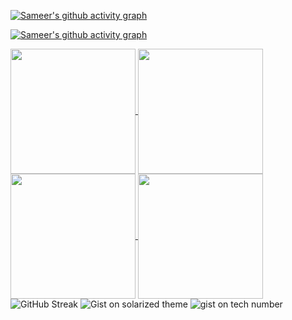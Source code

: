 <!-- Activity Graph -->
<!-- Dark Mode -->
[![Sameer's github activity graph](https://github-readme-activity-graph.vercel.app/graph?username=dampdigits&theme=redical#gh-dark-mode-only)](https://github.com/ashutosh00710/github-readme-activity-graph#gh-dark-mode-only)
<!-- Light Mode -->
[![Sameer's github activity graph](https://github-readme-activity-graph.vercel.app/graph?username=dampdigits&theme=github-light#gh-light-mode-only)](https://github.com/ashutosh00710/github-readme-activity-graph#gh-light-mode-only)
<!-- Github Stats -->
<!-- Dark Mode -->
<a href="https://github.com/anuraghazra/github-readme-stats#gh-dark-mode-only">
  <img height=200 align="center" src="https://github-readme-stats.vercel.app/api?username=dampdigits&show=reviews,discussions_started,discussions_answered,prs_merged,prs_merged_percentage,issues,contribs&rank_icon=github&show_icons=true&hide=reviews,discussions_answered,prs,prs_merged&theme=radical&hide_border=true#gh-dark-mode-only" />
</a>
<!-- Light Mode -->
<a href="https://github.com/anuraghazra/github-readme-stats#gh-light-mode-only">
  <img height=200 align="center" src="https://github-readme-stats.vercel.app/api?username=dampdigits&show=reviews,discussions_started,discussions_answered,prs_merged,prs_merged_percentage,issues,contribs&rank_icon=github&show_icons=true&hide=reviews,discussions_answered,prs,prs_merged&theme=shadow_green#gh-light-mode-only" />
</a>
<!-- Most used languages -->
<!-- Dark Mode -->
<a href="https://github.com/anuraghazra/github-readme-stats#gh-dark-mode-only">
  <img height=200 align="center" src="https://github-readme-stats.vercel.app/api/top-langs/?username=dampdigits&layout=compact&langs_count=20&size_weight=0.4&theme=radical&hide_border=true&card_width=404#gh-dark-mode-only" />
</a>
<!-- Light Mode -->
<a href="https://github.com/anuraghazra/github-readme-stats#gh-light-mode-only">
  <img height=200 align="center" src="https://github-readme-stats.vercel.app/api/top-langs/?username=dampdigits&layout=compact&langs_count=20&size_weight=0.4&theme=shadow_green&card_width=404#gh-light-mode-only" />
</a>
<!-- Github streak -->
<picture>
  <!-- Dark Mode -->
  <source
    srcset="https://streak-stats.demolab.com?user=dampdigits&theme=radical&card_width=804&hide_border=true"
    media="(prefers-color-scheme: dark)"
  />
  <!-- Light Mode -->
  <source
    srcset="https://streak-stats.demolab.com?user=dampdigits&theme=shadow_green&card_width=804"
    media="(prefers-color-scheme: light), (prefers-color-scheme: no-preference)"
  />
  <img alt="GitHub Streak" src="https://github.com/dampdigits?tab=overview&from=2024-03-01&to=2024-03-11" />
</picture>
<!--Gists-->
<picture> <!-- Gist-1 -->
  <!-- Dark Mode -->
  <source
    srcset="https://github-readme-stats.vercel.app/api/gist?id=a1fbcf15c46dbe639f69930038ca43d3&theme=radical&hide_border=true"
    media="(prefers-color-scheme: dark)"
  />
  <!-- Light Mode -->
  <source
    srcset="https://github-readme-stats.vercel.app/api/gist?id=a1fbcf15c46dbe639f69930038ca43d3&theme=shadow_green"
    media="(prefers-color-scheme: light), (prefers-color-scheme: no-preference)"
  />
  <img alt="Gist on solarized theme" src="https://gist.github.com/dampdigits/a1fbcf15c46dbe639f69930038ca43d3" />
</picture>
<picture> <!-- Gist-2 -->
  <!-- Dark Mode -->
  <source
    srcset="https://github-readme-stats.vercel.app/api/gist?id=abefc4c97287c6d91a3ea113de03d739&theme=radical&hide_border=true"
    media="(prefers-color-scheme: dark)"
  />
  <!-- Light Mode -->
  <source
    srcset="https://github-readme-stats.vercel.app/api/gist?id=abefc4c97287c6d91a3ea113de03d739&theme=shadow_green"
    media="(prefers-color-scheme: light), (prefers-color-scheme: no-preference)"
  />
  <img alt="gist on tech number" src="(https://gist.github.com/dampdigits/abefc4c97287c6d91a3ea113de03d739" />
</picture>
